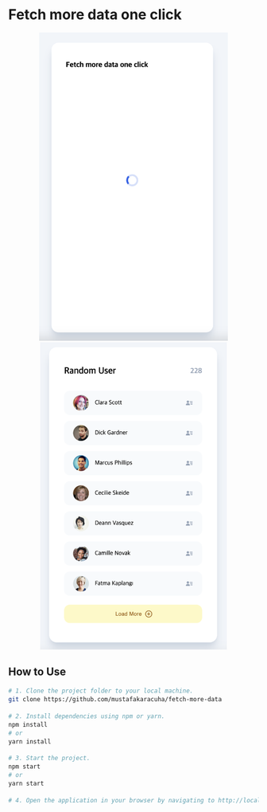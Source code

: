 # Fetch more data one click

<p align="center">
  <img src="https://github.com/mustafakaracuha/fetch-more-data/blob/main/src/assets/app2.png" alt="Home" width="380" />
  <img src="https://github.com/mustafakaracuha/fetch-more-data/blob/main/src/assets/app1s.png" alt="Detail" width="376" />
</p>


## How to Use

```bash
# 1. Clone the project folder to your local machine.
git clone https://github.com/mustafakaracuha/fetch-more-data

# 2. Install dependencies using npm or yarn.
npm install
# or
yarn install

# 3. Start the project.
npm start
# or
yarn start

# 4. Open the application in your browser by navigating to http://localhost:5173.
